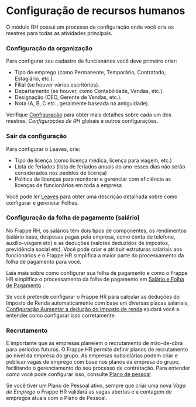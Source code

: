 # Configuração de recursos humanos



O módulo RH possui um processo de configuração onde você cria os mestres para todas as atividades principais.


### Configuração da organização


Para configurar seu cadastro de funcionários você deve primeiro criar:


* Tipo de emprego (como Permanente, Temporário, Contratado, Estagiário, etc.).
* Filial (se houver vários escritórios).
* Departamento (se houver, como Contabilidade, Vendas, etc.).
* Designação (CEO, Gerente de Vendas, etc.).
* Nota (A, B, C etc., geralmente baseada na antiguidade).


Verifique [Configuração](/docs/pt/setting-up) para obter mais detalhes sobre cada um dos mestres, *Configurações de RH* globais e outros configurações.


### Sair da configuração


Para configurar o Leaves, crie:


* Tipo de licença (como licença médica, licença para viagem, etc.)
* Lista de feriados (lista de feriados anuais do ano-esses dias não serão considerados nos pedidos de licença)
* Política de licenças para monitorar e gerenciar com eficiência as licenças de funcionários em toda a empresa


Você pode ler [Leaves](/docs/pt/human-resources/leave-management-intro/) para obter uma descrição detalhada sobre como configurar e gerenciar Folhas.


### Configuração da folha de pagamento (salário)


No Frappe RH, os salários têm dois tipos de componentes, os rendimentos (salário base, despesas pagas pela empresa, como conta de telefone, auxílio-viagem etc) e as deduções (valores deduzidos de impostos, previdência social etc). Você pode criar e atribuir estruturas salariais aos funcionários e o Frappe HR simplifica a maior parte do processamento da folha de pagamento para você.


Leia mais sobre como configurar sua folha de pagamento e como o Frappe HR simplifica o processamento da folha de pagamento em [Salário e Folha de Pagamento](/docs/pt/human-resources/payroll-intro) .


Se você pretende configurar o Frappe HR para calcular as deduções do Imposto de Renda automaticamente com base em diversas placas salariais, [Configuração Aumentar a dedução do imposto de renda](/docs/pt/human-resources/setting-up-tax) ajudará você a entender como configurar isso corretamente.


### Recrutamento


É importante que as empresas planeiem o recrutamento de mão-de-obra para períodos futuros. O Frappe HR permite definir planos de recrutamento ao nível da empresa do grupo. As empresas subsidiárias podem criar e publicar vagas de emprego com base nos planos da empresa do grupo, facilitando o gerenciamento do seu processo de contratação. Para entender como você pode configurar isso, consulte [Plano de pessoal](/docs/pt/human-resources/staffing-plan)


Se você tiver um Plano de Pessoal ativo, sempre que criar uma nova *Vaga de Emprego* o Frappe HR validará as vagas abertas e a contagem de empregos atuais com o Plano de Pessoal.



